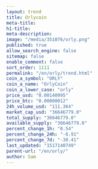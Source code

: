 ```yaml
---
layout: trend
title: Orlycoin
meta-title: 
h1-title: 
meta-description: 
image: "/media/351076/orly.png"
published: true
allow_search_engine: false
sitemap: false
enable_comment: false
sort_order: 1111
permalink: "/en/orly/trend.html"
coin_a_symbol: "ORLY"
coin_a_name: "OrlyCoin"
coin_a_lower_case: "orly"
price_usd: "0.00140995"
price_btc: "0.00000012"
24h_volume_usd: "111.364"
market_cap_usd: "36646779.0"
total_supply: "36646779.0"
available_supply: "36646779.0"
percent_change_1h: "0.54"
percent_change_24h: "-8.91"
percent_change_7d: "-30.41"
last_updated: "1517140749"
parent-url: "/en/orly/"
author: Sam
---
```


